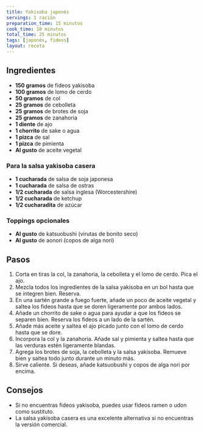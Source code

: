 ```yaml
---
title: Yakisoba japonés
servings: 1 ración
preparation_time: 15 minutos
cook_time: 10 minutos
total_time: 25 minutos
tags: [japonés, fideos]
layout: receta
---
```


## Ingredientes

- **150 gramos** de fideos yakisoba
- **100 gramos** de lomo de cerdo
- **50 gramos** de col
- **25 gramos** de cebolleta
- **25 gramos** de brotes de soja
- **25 gramos** de zanahoria
- **1 diente** de ajo
- **1 chorrito** de sake o agua
- **1 pizca** de sal
- **1 pizca** de pimienta
- **Al gusto** de aceite vegetal

### Para la salsa yakisoba casera

- **1 cucharada** de salsa de soja japonesa
- **1 cucharada** de salsa de ostras
- **1/2 cucharada** de salsa inglesa (Worcestershire)
- **1/2 cucharada** de ketchup
- **1/2 cucharadita** de azúcar

### Toppings opcionales

- **Al gusto** de katsuobushi (virutas de bonito seco)
- **Al gusto** de aonori (copos de alga nori)

## Pasos

1. Corta en tiras la col, la zanahoria, la cebolleta y el lomo de cerdo. Pica el ajo.
2. Mezcla todos los ingredientes de la salsa yakisoba en un bol hasta que se integren bien. Reserva.
3. En una sartén grande a fuego fuerte, añade un poco de aceite vegetal y saltea los fideos hasta que se doren ligeramente por ambos lados.
4. Añade un chorrito de sake o agua para ayudar a que los fideos se separen bien. Reserva los fideos a un lado de la sartén.
5. Añade más aceite y saltea el ajo picado junto con el lomo de cerdo hasta que se dore.
6. Incorpora la col y la zanahoria. Añade sal y pimienta y saltea hasta que las verduras estén ligeramente blandas.
7. Agrega los brotes de soja, la cebolleta y la salsa yakisoba. Remueve bien y saltea todo junto durante un minuto más.
8. Sirve caliente. Si deseas, añade katsuobushi y copos de alga nori por encima.

## Consejos

- Si no encuentras fideos yakisoba, puedes usar fideos ramen o udon como sustituto.
- La salsa yakisoba casera es una excelente alternativa si no encuentras la versión comercial.

